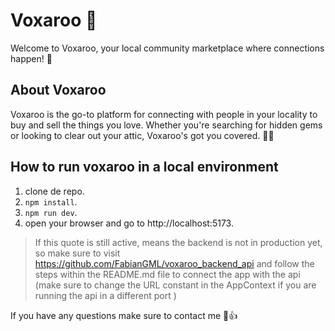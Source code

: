 # Voxaroo 🌟

Welcome to Voxaroo, your local community marketplace where connections happen! 🌆

## About Voxaroo

Voxaroo is the go-to platform for connecting with people in your locality to buy and sell the things you love. Whether you're searching for hidden gems or looking to clear out your attic, Voxaroo's got you covered. 🛒💎

## How to run voxaroo in a local environment 

1. clone de repo.
2. `npm install`.
3. `npm run dev`.
4. open your browser and go to http://localhost:5173.

> If this quote is still active, means the backend is not in production yet, so make sure to visit https://github.com/FabianGML/voxaroo_backend_api and follow the steps within the README.md file to connect the app with the api (make sure to change the URL constant in the AppContext if you are running the api in a different port )


If you have any questions make sure to contact me 💯👍


